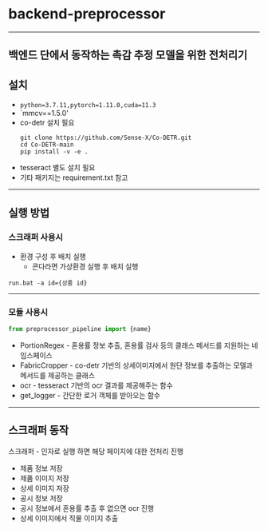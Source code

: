 # backend-preprocessor
---
백엔드 단에서 동작하는 촉감 추정 모델을 위한 전처리기
---
## 설치
+ `python=3.7.11,pytorch=1.11.0,cuda=11.3`
+ `mmcv==1.5.0'
+ co-detr 설치 필요
  ```pip
  git clone https://github.com/Sense-X/Co-DETR.git
  cd Co-DETR-main
  pip install -v -e .
  ```
+ tesseract 별도 설치 필요
+ 기타 패키지는 requirement.txt 참고
---
## 실행 방법
### 스크래퍼 사용시
+ 환경 구성 후 배치 실행
  + 콘다라면 가상환경 실행 후 배치 실행 
```
run.bat -a id={상품 id}
```
---
### 모듈 사용시
```python
from preprocessor_pipeline import {name}
```
+ PortionRegex - 혼용률 정보 추출, 혼용률 검사 등의 클래스 메서드를 지원하는 네임스페이스
+ FabricCropper - co-detr 기반의 상세이미지에서 원단 정보를 추출하는 모델과 메서드를 제공하는 클래스
+ ocr - tesseract 기반의 ocr 결과를 제공해주는 함수
+ get_logger - 간단한 로거 객체를 받아오는 함수
---
## 스크래퍼 동작
스크래퍼 - 인자로 실행 하면 해당 페이지에 대한 전처리 진행
+ 제품 정보 저장
+ 제품 이미지 저장
+ 상세 이미지 저장
+ 공시 정보 저장
+ 공시 정보에서 혼용률 추출 후 없으면 ocr 진행
+ 상세 이미지에서 직물 이미지 추출
